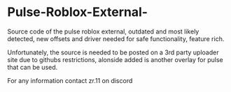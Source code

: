 # Pulse-Roblox-External-
Source code of the pulse roblox external, outdated and most likely detected, new offsets and driver needed for safe functionality, feature rich.

Unfortunately, the source is needed to be posted on a 3rd party uploader site due to githubs restrictions, alonside added is another overlay for pulse that can be used.

For any information contact zr.11 on discord
